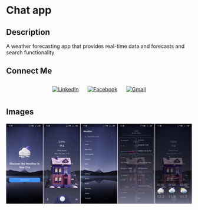 # Chat app

## Description
 A weather forecasting app that provides real-time data and forecasts and search functionality
## Connect Me

<p align="center">
  <a href="https://www.linkedin.com/in/mohamed-abbas-5a55a7218/" target="_blank" style="display:inline-block; margin: 10px;">
    <img align="center" src="https://cdn.jsdelivr.net/npm/simple-icons@3.0.1/icons/linkedin.svg" alt="LinkedIn" height="40" />
  </a>
  <a href="https://www.facebook.com/profile.php?id=100076335909958" target="_blank" style="display:inline-block; margin: 10px;">
    <img align="center" src="https://cdn.jsdelivr.net/npm/simple-icons@3.0.1/icons/facebook.svg" alt="Facebook" height="40" />
  </a>
  <a href="mailto:mhmdabass330@gmail.com" target="_blank" style="display:inline-block; margin: 10px;">
  <img align="center" src="https://cdn.jsdelivr.net/npm/simple-icons@3.0.1/icons/gmail.svg" alt="Gmail" height="40" />
</a>

</p>

## Images
<div style= "display : flex ; justify-content: space-around ; margin : 20px 0px">
<img src = "assets/images/Screenshot_20241231_155052.jpg?alt=media&token=61ca9350-fed0-4cdc-a551-8279559091ce" width = "100px">
<img src = "assets/images/Screenshot_20241231_155100.jpg?alt=media&token=b2894ac1-685d-47ff-a0c9-1b3557949cf9" width = "100px">
<img src = "assets/images/Screenshot_20241231_155104.jpg?alt=media&token=b2894ac1-685d-47ff-a0c9-1b3557949cf9" width = "100px">
<img src = "assets/images/Screenshot_20241231_155111.jpg?alt=media&token=b2894ac1-685d-47ff-a0c9-1b3557949cf9" width = "100px">
<img src = "assets/images/Screenshot_20241231_155118.jpg?alt=media&token=b2894ac1-685d-47ff-a0c9-1b3557949cf9" width = "100px">
</div>



